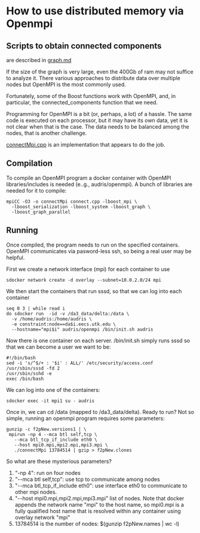 How to use distributed memory via Openmpi
========================================


Scripts to obtain connected components
-------------------------------------
are described in [graph.md](https://bitbucket.org/eveng/tasks/src/master/graph.md)

If the size of the graph is very large, even the 400Gb of ram may
not suffice to analyze it. There various approaches to distribute
data over multiple nodes but OpenMPI is the most commonly used.

Fortunately, some of the Boost functions work with OpenMPI, and, in
particular, the connected_components function that we need.


Programming for OpenMPI is a bit (or, perhaps, a lot) of a hassle.
The same code is executed on each processor, but it may have its own
data, yet it is not clear when that is the case. The data needs to
be balanced among the nodes, that is another challenge.


[connectMpi.cpp](https://bitbucket.org/eveng/tasks/src/master/connectMpi.cpp)
is an implementation that appears to do the job.


Compilation
-----------

To compile an OpenMPI program a docker container with OpenMPI libraries/includes is
 needed (e..g., audris/openmpi). A bunch of libraries are needed for
 it to compile:
 ```
 mpiCC -O3 -o connectMpi connect.cpp -lboost_mpi \
   -lboost_serialization -lboost_system -lboost_graph \
   -lboost_graph_parallel
 ```

Running 
-------
Once compiled, the program needs to run on the specified containers.
OpenMPI communicates via pasword-less ssh, so being a real user may
be helpful. 

First we create a network interface (mpi) for each container to use
```
sdocker network create -d overlay --subnet=10.0.2.0/24 mpi
```

We then start the containers that run sssd, so that we
can log into each container 
```
seq 0 3 | while read i
do sdocker run  -id -v /da3_data/delta:/data \
  -v /home/audris:/home/audris \
  -e constraint:node==da$i.eecs.utk.edu \
  --hostname="mpi$i" audris/openmpi /bin/init.sh audris
```

Now there is one container on each server. /bin/init.sh
simply runs sssd so that we can become a user we want to be:
```
#!/bin/bash
sed -i 's/^$/+ : '$i' : ALL/' /etc/security/access.conf
/usr/sbin/sssd -fd 2
/usr/sbin/sshd -e
exec /bin/bash
```

We can log into one of the containers:
```
sdocker exec -it mpi1 su - audris
```

Once in, we can cd /data (mapped to /da3_data/delta). 
Ready to run? Not so simple, running an openmpi program requires
some parameters:
```
gunzip -c f2pNew.versions1 | \
 mpirun -np 4 --mca btl self,tcp \
   --mca btl_tcp_if_include eth0 \
   --host mpi0.mpi,mpi2.mpi,mpi3.mpi \
   ./connectMpi 13784514 | gzip > f2pNew.clones
```


So what are these mysterious parameters?
 1. "-np 4":  run on four nodes
 1. "--mca btl self,tcp": use tcp to communicate among nodes
 1. "--mca btl_tcp_if_include eth0": use interface eth0 to
    communicate to other mpi nodes.
 1. "--host mpi0.mpi,mpi2.mpi,mpi3.mpi" list of nodes. Note that
    docker appends the network name "mpi" to the host name, so
    mpi0.mpi is a fully qualified host name that is resolved within
    any container using overlay network "mpi"
 1. 13784514 is the number of nodes: $(gunzip f2pNew.names | wc -l)

